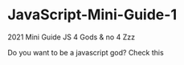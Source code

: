 # JavaScript-Mini-Guide-1
2021 Mini Guide JS 4 Gods &amp; no 4 Zzz

Do you want to be a javascript god? Check this
